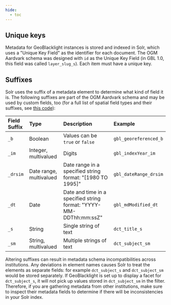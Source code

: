```yaml
---
hide:
  - toc
---
```


## Unique keys

Metadata for GeoBlacklight instances is stored and indexed in Solr, which uses a "Unique Key Field" as the identifier for each document. The OGM Aardvark schema was designed with `id` as the Unique Key Field (in GBL 1.0, this field was called `layer_slug_s`). Each item must have a unique key.

## Suffixes


Solr uses the suffix of a metadata element to determine what kind of field it is. The following suffixes are part of the OGM Aardvark schema and may be used by custom fields, too (for a full list of spatial field types and their suffixes, see [this code](https://github.com/geoblacklight/geoblacklight/blob/main/solr/conf/schema.xml#L14)):

| Field Suffix | Type                     | Description                     | Example   |
|:-------------|:-------------------------|:--------------------------------|:----------|
| `_b`         | Boolean                  | Values can be `true` or `false` | `gbl_georeferenced_b`|
| `_im`        | Integer, multivalued     | Digits                          | `gbl_indexYear_im`|
| `_drsim`     | Date range, multivalued  | Date range in a specified string format: "[1980 TO 1995]" | `gbl_dateRange_drsim` |
| `_dt`        | Date                     | Date and time in a specified string format: "YYYY-MM-DDThh:mm:ssZ" | `gbl_mdModified_dt`|
| `_s`         | String                   | Single string of text           | `dct_title_s` |
| `_sm`        | String, multivalued      | Multiple strings of text        | `dct_subject_sm` |

Altering suffixes can result in metadata schema incompatibilities across institutions. Any deviations in element names causes Solr to treat the elements as separate fields: for example `dct_subject_s` and `dct_subject_sm` would be stored separately. If GeoBlacklight is set up to display a facet for `dct_subject_s`, it will not pick up values stored in `dct_subject_sm` in the filter. Therefore, if you are gathering metadata from other institutions, make sure to inspect their metadata fields to determine if there will be inconsistencies in your Solr index.

